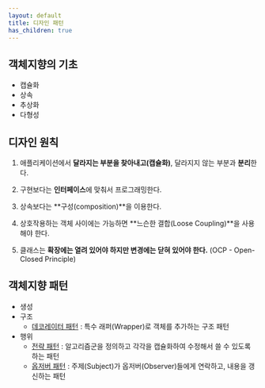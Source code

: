 ```yaml
---
layout: default
title: 디자인 패턴
has_children: true
---
```


## 객체지향의 기초

- 캡슐화
- 상속
- 추상화
- 다형성


## 디자인 원칙

1. 애플리케이션에서 **달라지는 부분을 찾아내고(캡슐화)**, 달라지지 않는 부분과 **분리**한다.

2. 구현보다는 **인터페이스**에 맞춰서 프로그래밍한다.

3. 상속보다는 **구성(composition)**을 이용한다.

4. 상호작용하는 객체 사이에는 가능하면 **느슨한 결합(Loose Coupling)**을 사용해야 한다.

5. 클래스는 **확장에는 열려 있어야 하지만 변경에는 닫혀 있어야 한다.** (OCP - Open-Closed Principle)


## 객체지향 패턴

- 생성
- 구조
  - [데코레이터 패턴](./decorator%20pattern/decorator%20pattern.html) : 특수 래퍼(Wrapper)로 객체를 추가하는 구조 패턴
- 행위
  - [전략 패턴](./strategy%20pattern.html) : 알고리즘군을 정의하고 각각을 캡슐화하여 수정해서 쓸 수 있도록 하는 패턴
  - [옵저버 패턴](./observer%20pattern/observer%20pattern.html) : 주제(Subject)가 옵저버(Observer)들에게 연락하고, 내용을 갱신하는 패턴